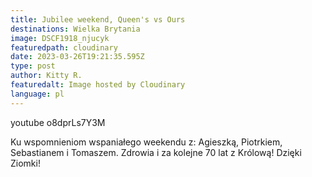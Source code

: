 ```yaml
---
title: Jubilee weekend, Queen's vs Ours
destinations: Wielka Brytania
image: DSCF1918_njucyk
featuredpath: cloudinary
date: 2023-03-26T19:21:35.595Z
type: post
author: Kitty R.
featuredalt: Image hosted by Cloudinary
language: pl
---
```

youtube o8dprLs7Y3M

<!--StartFragment-->

Ku wspomnieniom wspaniałego weekendu z: Agieszką, Piotrkiem, Sebastianem i Tomaszem. Zdrowia i za kolejne 70 lat z Królową! Dzięki Ziomki! 

<!--EndFragment-->
